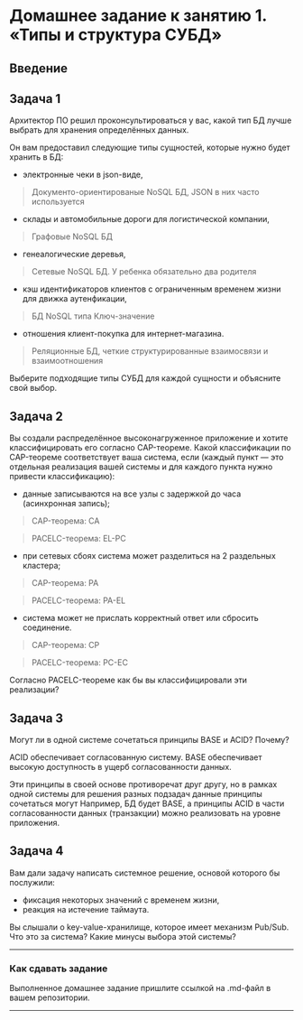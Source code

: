 # Домашнее задание к занятию 1. «Типы и структура СУБД»

## Введение

## Задача 1

Архитектор ПО решил проконсультироваться у вас, какой тип БД 
лучше выбрать для хранения определённых данных.

Он вам предоставил следующие типы сущностей, которые нужно будет хранить в БД:

- электронные чеки в json-виде,

> Документо-ориентированые  NoSQL БД, JSON в них часто используется

- склады и автомобильные дороги для логистической компании,

> Графовые NoSQL БД 

- генеалогические деревья,

> Сетевые NoSQL БД. У ребенка обязательно два родителя

- кэш идентификаторов клиентов с ограниченным временем жизни для движка аутенфикации,

> БД NoSQL типа Ключ-значение

- отношения клиент-покупка для интернет-магазина.

> Реляционные БД, четкие структурированные взаимосвязи и взаимоотношения

Выберите подходящие типы СУБД для каждой сущности и объясните свой выбор.

## Задача 2

Вы создали распределённое высоконагруженное приложение и хотите классифицировать его согласно 
CAP-теореме. Какой классификации по CAP-теореме соответствует ваша система, если 
(каждый пункт — это отдельная реализация вашей системы и для каждого пункта нужно привести классификацию):

- данные записываются на все узлы с задержкой до часа (асинхронная запись);

> CAP-теорема: CA

> PACELC-теорема: EL-PC

- при сетевых сбоях система может разделиться на 2 раздельных кластера;

> CAP-теорема: PA

> PACELC-теорема: PA-EL

- система может не прислать корректный ответ или сбросить соединение.

> CAP-теорема: CP

> PACELC-теорема: PC-EC

Согласно PACELC-теореме как бы вы классифицировали эти реализации?

## Задача 3

Могут ли в одной системе сочетаться принципы BASE и ACID? Почему?

ACID обеспечивает согласованную систему.
BASE обеспечивает высокую доступность в ущерб согласованности данных.

Эти принципы в своей основе противоречат друг другу, но в рамках одной системы для решения разных подзадач данные принципы сочетаться могут
Например, БД будет BASE, а принципы ACID в части согласованности данных (транзакции) можно реализовать на уровне приложения.

## Задача 4

Вам дали задачу написать системное решение, основой которого бы послужили:

- фиксация некоторых значений с временем жизни,
- реакция на истечение таймаута.

Вы слышали о key-value-хранилище, которое имеет механизм Pub/Sub. 
Что это за система? Какие минусы выбора этой системы?

---

### Как cдавать задание

Выполненное домашнее задание пришлите ссылкой на .md-файл в вашем репозитории.

---

